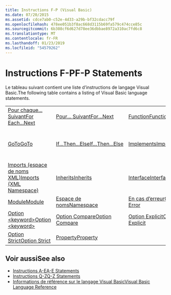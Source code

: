 ```yaml
---
title: Instructions F-P (Visual Basic)
ms.date: 07/20/2015
ms.assetid: cdce7ab0-c52e-4d33-a29b-bf32cdacc79f
ms.openlocfilehash: 478ee051b3f8ac668d3115b69fa579c474cce85c
ms.sourcegitcommit: 6b308cf6d627d78ee36dbbae8972a310ac7fd6c8
ms.translationtype: MT
ms.contentlocale: fr-FR
ms.lasthandoff: 01/23/2019
ms.locfileid: "54579262"
---
```

# <a name="f-p-statements"></a><span data-ttu-id="8ed3e-102">Instructions F-P</span><span class="sxs-lookup"><span data-stu-id="8ed3e-102">F-P Statements</span></span>
<span data-ttu-id="8ed3e-103">Le tableau suivant contient une liste d’instructions de langage Visual Basic.</span><span class="sxs-lookup"><span data-stu-id="8ed3e-103">The following table contains a listing of Visual Basic language statements.</span></span>  
  
|||||  
|---|---|---|---|  
|[<span data-ttu-id="8ed3e-104">Pour chaque... Suivant</span><span class="sxs-lookup"><span data-stu-id="8ed3e-104">For Each...Next</span></span>](../../../visual-basic/language-reference/statements/for-each-next-statement.md)|[<span data-ttu-id="8ed3e-105">Pour... Suivant</span><span class="sxs-lookup"><span data-stu-id="8ed3e-105">For...Next</span></span>](../../../visual-basic/language-reference/statements/for-next-statement.md)|[<span data-ttu-id="8ed3e-106">Function</span><span class="sxs-lookup"><span data-stu-id="8ed3e-106">Function</span></span>](../../../visual-basic/language-reference/statements/function-statement.md)|[<span data-ttu-id="8ed3e-107">Get</span><span class="sxs-lookup"><span data-stu-id="8ed3e-107">Get</span></span>](../../../visual-basic/language-reference/statements/get-statement.md)|  
|[<span data-ttu-id="8ed3e-108">GoTo</span><span class="sxs-lookup"><span data-stu-id="8ed3e-108">GoTo</span></span>](../../../visual-basic/language-reference/statements/goto-statement.md)|[<span data-ttu-id="8ed3e-109">If...Then...Else</span><span class="sxs-lookup"><span data-stu-id="8ed3e-109">If...Then...Else</span></span>](../../../visual-basic/language-reference/statements/if-then-else-statement.md)|[<span data-ttu-id="8ed3e-110">Implements</span><span class="sxs-lookup"><span data-stu-id="8ed3e-110">Implements</span></span>](../../../visual-basic/language-reference/statements/implements-statement.md)|[<span data-ttu-id="8ed3e-111">Imports (espace de noms et type .NET)</span><span class="sxs-lookup"><span data-stu-id="8ed3e-111">Imports (.NET Namespace and Type)</span></span>](../../../visual-basic/language-reference/statements/imports-statement-net-namespace-and-type.md)|  
|[<span data-ttu-id="8ed3e-112">Imports (espace de noms XML)</span><span class="sxs-lookup"><span data-stu-id="8ed3e-112">Imports (XML Namespace)</span></span>](../../../visual-basic/language-reference/statements/imports-statement-xml-namespace.md)|[<span data-ttu-id="8ed3e-113">Inherits</span><span class="sxs-lookup"><span data-stu-id="8ed3e-113">Inherits</span></span>](../../../visual-basic/language-reference/statements/inherits-statement.md)|[<span data-ttu-id="8ed3e-114">Interface</span><span class="sxs-lookup"><span data-stu-id="8ed3e-114">Interface</span></span>](../../../visual-basic/language-reference/statements/interface-statement.md)|[<span data-ttu-id="8ed3e-115">Mid</span><span class="sxs-lookup"><span data-stu-id="8ed3e-115">Mid</span></span>](../../../visual-basic/language-reference/statements/mid-statement.md)|  
|[<span data-ttu-id="8ed3e-116">Module</span><span class="sxs-lookup"><span data-stu-id="8ed3e-116">Module</span></span>](../../../visual-basic/language-reference/statements/module-statement.md)|[<span data-ttu-id="8ed3e-117">Espace de noms</span><span class="sxs-lookup"><span data-stu-id="8ed3e-117">Namespace</span></span>](../../../visual-basic/language-reference/statements/namespace-statement.md)|[<span data-ttu-id="8ed3e-118">En cas d’erreur</span><span class="sxs-lookup"><span data-stu-id="8ed3e-118">On Error</span></span>](../../../visual-basic/language-reference/statements/on-error-statement.md)|[<span data-ttu-id="8ed3e-119">Operator</span><span class="sxs-lookup"><span data-stu-id="8ed3e-119">Operator</span></span>](../../../visual-basic/language-reference/statements/operator-statement.md)|  
|[<span data-ttu-id="8ed3e-120">Option \<keyword></span><span class="sxs-lookup"><span data-stu-id="8ed3e-120">Option \<keyword></span></span>](../../../visual-basic/language-reference/statements/option-keyword-statement.md)|[<span data-ttu-id="8ed3e-121">Option Compare</span><span class="sxs-lookup"><span data-stu-id="8ed3e-121">Option Compare</span></span>](../../../visual-basic/language-reference/statements/option-compare-statement.md)|[<span data-ttu-id="8ed3e-122">Option Explicit</span><span class="sxs-lookup"><span data-stu-id="8ed3e-122">Option Explicit</span></span>](../../../visual-basic/language-reference/statements/option-explicit-statement.md)|[<span data-ttu-id="8ed3e-123">Option Infer</span><span class="sxs-lookup"><span data-stu-id="8ed3e-123">Option Infer</span></span>](../../../visual-basic/language-reference/statements/option-infer-statement.md)|  
|[<span data-ttu-id="8ed3e-124">Option Strict</span><span class="sxs-lookup"><span data-stu-id="8ed3e-124">Option Strict</span></span>](../../../visual-basic/language-reference/statements/option-strict-statement.md)|[<span data-ttu-id="8ed3e-125">Property</span><span class="sxs-lookup"><span data-stu-id="8ed3e-125">Property</span></span>](../../../visual-basic/language-reference/statements/property-statement.md)|||  
  
## <a name="see-also"></a><span data-ttu-id="8ed3e-126">Voir aussi</span><span class="sxs-lookup"><span data-stu-id="8ed3e-126">See also</span></span>
- [<span data-ttu-id="8ed3e-127">Instructions A-E</span><span class="sxs-lookup"><span data-stu-id="8ed3e-127">A-E Statements</span></span>](../../../visual-basic/language-reference/statements/a-e-statements.md)
- [<span data-ttu-id="8ed3e-128">Instructions Q-Z</span><span class="sxs-lookup"><span data-stu-id="8ed3e-128">Q-Z Statements</span></span>](../../../visual-basic/language-reference/statements/q-z-statements.md)
- [<span data-ttu-id="8ed3e-129">Informations de référence sur le langage Visual Basic</span><span class="sxs-lookup"><span data-stu-id="8ed3e-129">Visual Basic Language Reference</span></span>](../../../visual-basic/language-reference/index.md)
